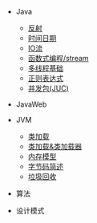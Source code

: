 
* Java

  * [反射](./docs/notes/javaSe/Java中的反射机制.md)
  * [时间日期](./docs/notes/javaSe/Java中的时间日期)
  * [IO流](./docs/notes/javaSe/Java中的IO流)
  * [函数式编程/stream](./docs/notes/javaSe/函数式编程&Stream)
  * [多线程基础](./docs/notes/javaSe/Java中的多线程)
  * [正则表达式](./docs/notes/JavaSe/正则表达式)
  * [并发包(JUC)](./docs/notes/impor/JUC)


* JavaWeb

* JVM

  * [类加载](./docs/notes/JVM/类加载)
  * [类加载&类加载器](./docs/notes/JVM/类加载&类加载器)
  * [内存模型](./docs/notes/JVM/内存)
  * [字节码简述](./docs/notes/JVM/字节码)
  * [垃圾回收](./docs/notes/JVM/垃圾回收)

* 算法

* 设计模式

